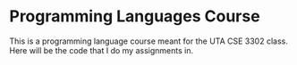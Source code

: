 Programming Languages Course
===========================

This is a programming language course meant for the UTA CSE 3302 class. Here will be the code that I do my assignments in. 
